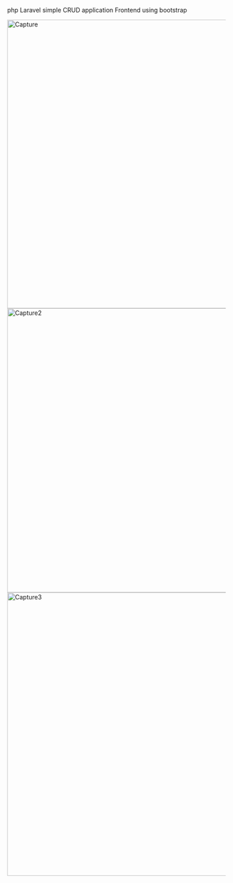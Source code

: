 php Laravel simple CRUD application
Frontend using bootstrap


<img width="664" alt="Capture" src="https://github.com/user-attachments/assets/0c95e496-d204-40a4-b667-82d9498fc280">

<img width="654" alt="Capture2" src="https://github.com/user-attachments/assets/b0b91d0b-3403-4f8b-84fb-80f8ac8b6485">

<img width="652" alt="Capture3" src="https://github.com/user-attachments/assets/e0858d84-9798-4910-bd84-16133ccba3ee">



